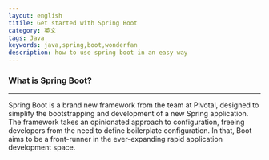 ```yaml
---
layout: english
titile: Get started with Spring Boot
category: 英文
tags: Java
keywords: java,spring,boot,wonderfan
description: how to use spring boot in an easy way
---
```


### What is Spring Boot?
---

Spring Boot is a brand new framework from the team at Pivotal, designed to simplify the bootstrapping and development of a new Spring application. The framework takes an opinionated approach to configuration, freeing developers from the need to define boilerplate configuration. In that, Boot aims to be a front-runner in the ever-expanding rapid application development space.

